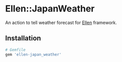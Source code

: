 # Ellen::JapanWeather
An action to tell weather forecast for [Ellen](https://github.com/r7kamura/ellen/) framework.

## Installation
```ruby
# Gemfile
gem 'ellen-japan_weather'
```
